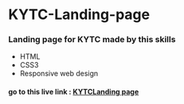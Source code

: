# KYTC-Landing-page
### Landing page for KYTC made by this skills
* HTML
* CSS3
* Responsive web design 
#### go to this live link : [KYTCLanding page](https://manar-abed.github.io/KYTC-Landing-page/)
